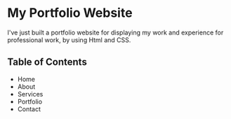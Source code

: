 # My Portfolio Website

I've just built a portfolio website for displaying my work and experience for professional work, by using Html and CSS.

## Table of Contents

- Home 
- About
- Services
- Portfolio
- Contact


